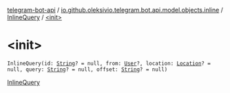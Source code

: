[telegram-bot-api](../../index.md) / [io.github.oleksivio.telegram.bot.api.model.objects.inline](../index.md) / [InlineQuery](index.md) / [&lt;init&gt;](./-init-.md)

# &lt;init&gt;

`InlineQuery(id: `[`String`](https://kotlinlang.org/api/latest/jvm/stdlib/kotlin/-string/index.html)`? = null, from: `[`User`](../../io.github.oleksivio.telegram.bot.api.model.objects.std/-user/index.md)`?, location: `[`Location`](../../io.github.oleksivio.telegram.bot.api.model.objects.std/-location/index.md)`? = null, query: `[`String`](https://kotlinlang.org/api/latest/jvm/stdlib/kotlin/-string/index.html)`? = null, offset: `[`String`](https://kotlinlang.org/api/latest/jvm/stdlib/kotlin/-string/index.html)`? = null)`

[InlineQuery](https://core.telegram.org/bots/api/#inlinequery)

